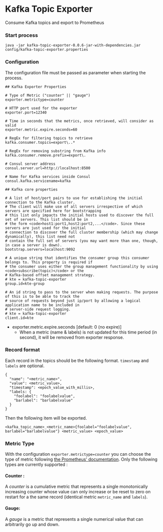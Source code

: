 # Kafka Topic Exporter

Consume Kafka topics and export to Prometheus

### Start process

```
java -jar kafka-topic-exporter-0.0.6-jar-with-dependencies.jar config/kafka-topic-exporter.properties
```

### Configuration

The configuration file must be passed as parameter when starting the process.

```
## Kafka Exporter Properties

# Type of Metric ("counter" || "gauge")
exporter.metrictype=counter

# HTTP port used for the exporter
exporter.port=12340

# Time in seconds that the metrics, once retrieved, will consider as valid
exporter.metric.expire.seconds=60

# RegEx for filtering topics to retrieve
kafka.consumer.topics=export\..*

# RegEx for removing substring from Kafka info
kafka.consumer.remove.prefix=export\.

# Consul server address
consul.server.url=http://localhost:8500

# Name for Kafka services inside Consul
consul.kafka.servicename=kafka

## Kafka core properties

# A list of host/port pairs to use for establishing the initial connection to the Kafka cluster.
# The client will make use of all servers irrespective of which servers are specified here for bootstrapping
# this list only impacts the initial hosts used to discover the full set of servers. This list should be in
# the form <code>host1:port1,host2:port2,...</code>. Since these servers are just used for the initial
# connection to discover the full cluster membership (which may change dynamically), this list need not
# contain the full set of servers (you may want more than one, though, in case a server is down).
bootstrap.servers=localhost:9092

# A unique string that identifies the consumer group this consumer belongs to. This property is required if
# the consumer uses either the group management functionality by using <code>subscribe(topic)</code> or the
# Kafka-based offset management strategy.
# kte = kafka-topic-exporter
group.id=kte-group

# An id string to pass to the server when making requests. The purpose of this is to be able to track the
# source of requests beyond just ip/port by allowing a logical application name to be included in
# server-side request logging.
# kte = kafka-topic-exporter
client.id=kte
```

* exporter.metric.expire.seconds \[default: 0 (no expire)\]
    * When a metric (name & labels) is not updated for this time period (in second), it will be removed from exporter response.

### Record format

Each record in the topics should be the following format. `timestamp` and `labels` are optional.

```
{
  "name": "<metric_name>",
  "value": <metric_value>,
  "timestamp": <epoch_value_with_millis>,
  "labels: {
    "foolabel": "foolabelvalue",
    "barlabel": "barlabelvalue"
  }
}
```


Then the following item will be exported.

```
<kafka_topic_name>_<metric_name>{foolabel="foolabelvalue", barlabel="barlabelvalue"} <metric_value> <epoch_value>
```

### Metric Type
With the configuration `exporter.metrictype=counter` you can choose the type of metric following [the Prometheus' documentation](https://prometheus.io/docs/concepts/metric_types/). Only the following types are currently supported :

#### Counter :
A _counter_ is a cumulative metric that represents a single monotonically increasing counter whose value can only increase or be reset to zero on restart for a the same record (identical metric `metric_name` and `labels`).
#### Gauge: 
A _gauge_ is a metric that represents a single numerical value that can arbitrarily go up and down.